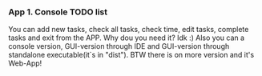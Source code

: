 ### App 1. Console TODO list
You can add new tasks, check all tasks, check time, edit tasks, complete tasks and exit from the APP.
Why dou you need it? Idk :)
Also you can a console version, GUI-version through IDE and GUI-version through standalone executable(it`s in "dist").
BTW there is on more version and it's Web-App!